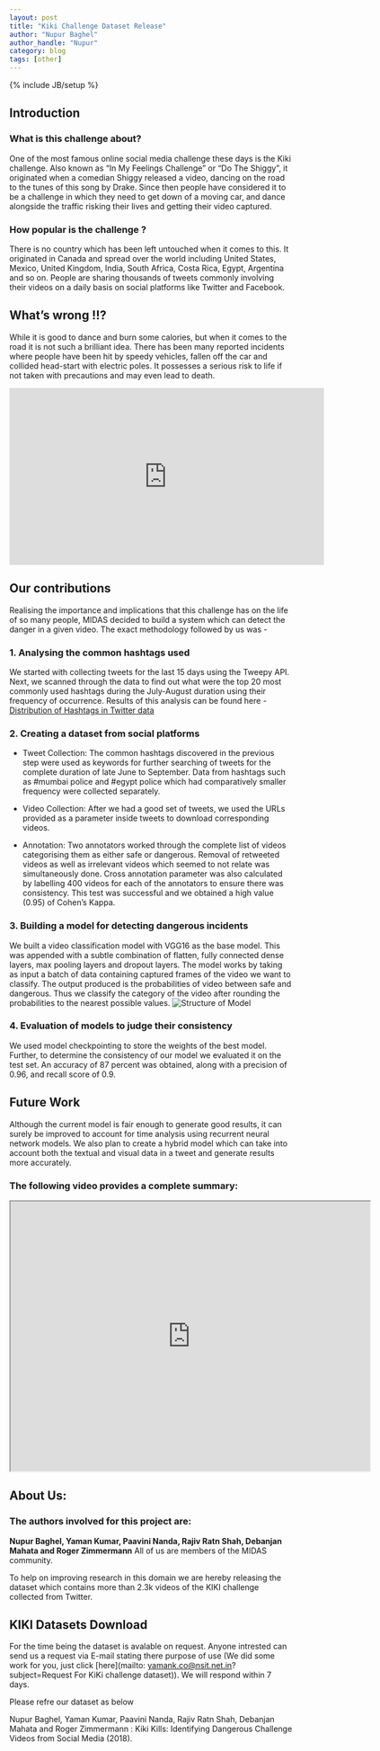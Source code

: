 ```yaml
---
layout: post
title: "Kiki Challenge Dataset Release"
author: "Nupur Baghel"
author_handle: "Nupur"
category: blog
tags: [other]
---
```

{% include JB/setup %}
## Introduction 
### What is this challenge about? 
One of the most famous online social media challenge these days is the Kiki challenge. Also known as “In My Feelings Challenge” or “Do The Shiggy”, it originated when a comedian Shiggy released a video, dancing on the road to the tunes of this song by Drake. Since then people have considered it to be a challenge in which they need to get down of a moving car, and dance alongside the traffic risking their lives and getting their video captured.

### How popular is the challenge ?
There is no country which has been left untouched when it comes to this. It originated in Canada and spread over the world including United States, Mexico, United Kingdom, India, South Africa, Costa Rica, Egypt, Argentina and so on. People are sharing thousands of tweets commonly involving their videos on a daily basis on social platforms like Twitter and Facebook.

## What’s wrong !!?
While it is good to dance and burn some calories, but when it comes to the road it is not such a brilliant idea. There has been many reported incidents where people have been hit by speedy vehicles, fallen off the car and collided head-start with electric poles. It possesses a serious risk to life if not taken with precautions and may even lead to death. 

<iframe width="560" height="315" src="https://www.youtube.com/embed/YuEbz_Qkx3Q?rel=0&autoplay=0
&amp;start=15;end=22" frameborder="0"></iframe>

## Our contributions
Realising the importance and implications that this challenge has on the life of so many people, MIDAS decided to build a system which can detect the danger in a given video. The exact methodology followed by us was -

### 1. Analysing the common hashtags used
We started with collecting tweets for the last 15 days using the Tweepy API. Next, we scanned through the data to find out what were the top 20 most commonly used hashtags during the July-August duration using their frequency of occurrence.
Results of this analysis can be found here - [Distribution of Hashtags in Twitter data](https://drive.google.com/file/d/1mCIu4Wk6xog8ATUOdIORmClCUgyT7sNt/view?usp=sharing)

### 2. Creating a dataset from social platforms
- Tweet Collection: The common hashtags discovered in the previous step were used as keywords for further searching of tweets for the complete duration of late June to September. Data from hashtags such as #mumbai police and #egypt police which had comparatively smaller frequency were collected separately.

- Video Collection: After we had a good set of tweets, we used the URLs provided as a parameter inside tweets to download corresponding videos.

- Annotation: Two annotators worked through the complete list of videos categorising them as either safe or dangerous. Removal of retweeted videos as well as irrelevant videos which seemed to not relate was simultaneously done.
Cross annotation parameter was also calculated by labelling 400 videos for each of the annotators to ensure there was consistency. This test was successful and we obtained a high value (0.95) of Cohen’s Kappa.

### 3. Building a model for detecting dangerous incidents 
We built a video classification model with VGG16 as the base model. This was appended with a subtle combination of flatten, fully connected dense layers, max pooling layers and dropout layers.
The model works by taking as input a batch of data containing captured frames of the video we want to classify. The output produced is the probabilities of video between safe and dangerous. Thus we classify the category of the video after rounding the probabilities to the nearest possible values.
![Structure of Model](https://drive.google.com/file/d/1-CAxz-_l6hG_AHbv3azHr9g5D2xdIfZz/view?usp=sharing)

### 4. Evaluation of models to judge their consistency 
We used model checkpointing to store the weights of the best model. Further, to determine the consistency of our model we evaluated it on the test set. An accuracy of 87 percent was obtained, along with a precision of 0.96, and recall score of 0.9.

## Future Work
Although the current model is fair enough to generate good results, it can surely be improved to account for time analysis using recurrent neural network models. 
We also plan to create a hybrid model which can take into account both the textual and visual data in a tweet and generate results more accurately.

### The following video provides a complete summary:
<iframe src="https://drive.google.com/file/d/1cU8REZhDGT3eEpz_txBRLxauRTKHdY15/preview" width="640" height="480"></iframe>


## About Us: 
### The authors involved for this project are:
**Nupur Baghel, Yaman Kumar, Paavini Nanda, Rajiv Ratn Shah, Debanjan Mahata and Roger Zimmermann** 
All of us are members of the MIDAS community.

To help on improving research in this domain we are hereby releasing the dataset which contains more than 2.3k videos of the KIKI challenge collected from Twitter. 
## KIKI Datasets Download
For the time being the dataset is avalable on request. Anyone intrested can send us a request via E-mail stating there purpose of use (We did some work for you, just click [here](mailto: yamank.co@nsit.net.in?subject=Request For KiKi challenge dataset)). We will respond within 7 days. 

Please refre our dataset as below 

Nupur Baghel, Yaman Kumar, Paavini Nanda, Rajiv Ratn Shah, Debanjan Mahata and Roger Zimmermann : Kiki Kills: Identifying Dangerous Challenge Videos from Social Media (2018).






